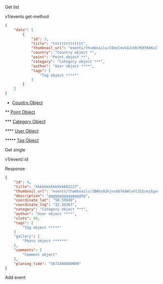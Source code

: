 Get list

v1/events get-method

````json
{
    "data": [
        {
            "id": 3,
            "title": "tttttttttttttt",
            "thumbnail_url": "events/thumbnails/CEmolmvG4JxVb7Kd39AKu1ToeUc1OMSV7B4TB5Yu.png",
            "country": "Country object *",
            "point": "Point object **",
            "category": "Category object ***",
            "author": "User object ****",
            "tags": [
                "Tag object *****"
            ]
        }
    ]
}
````

* [Country Object](https://github.com/chirukinbb/evelts.local/blob/master/docs/objects/country.md)

**    [Point Object](https://github.com/chirukinbb/evelts.local/blob/master/docs/objects/point.md)

***   [Category Object](https://github.com/chirukinbb/evelts.local/blob/master/docs/objects/category.md)

****  [User Object](https://github.com/chirukinbb/evelts.local/blob/master/docs/objects/user.md)

***** [Tag Object](https://github.com/chirukinbb/evelts.local/blob/master/docs/objects/tag.md)

Get single

v1/event/:id

Response

````json
{
    "id": 4,
    "title": "kkkkkkkkkkkkk002227",
    "thumbnail_url": "events/thumbnails/2BAGs02kjvsGb7k6Wlxhl3S1cmjEguopUenhjfL7.png",
    "description": "ggggggggggggggghg",
    "coordinate_lat": "50.59649",
    "coordinate_lng": "32.34367",
    "category": "Category object ***",
    "author": "User object ****",
    "slots": 99,
    "tags": [
        "Tag object *****"
    ]
    "gallery": [
        "Photo object ******"
    ],
    "comments": [
        "Comment object"
    ],
    "planing_time": "1672480800000"
}
````

Add event
